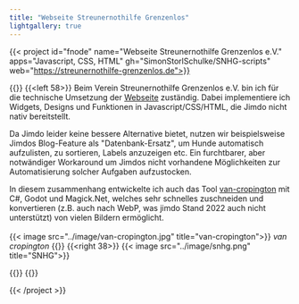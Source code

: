 ```yaml
---
title: "Webseite Streunernothilfe Grenzenlos"
lightgallery: true
---
```


{{< project id="fnode" name="Webseite Streunernothilfe Grenzenlos e.V." apps="Javascript, CSS, HTML" gh="SimonStorlSchulke/SNHG-scripts" web="https://streunernothilfe-grenzenlos.de">}}


{{<twoculumn>}}
{{<left 58>}}
Beim Verein Streunernothilfe Grenzenlos e.V. bin ich für die technische Umsetzung der [Webseite](https://streunernothilfe-grenzenlos.de) zuständig. Dabei implementiere ich Widgets, Designs und Funktionen in Javascript/CSS/HTML, die Jimdo nicht nativ bereitstellt.  

Da Jimdo leider keine bessere Alternative bietet, nutzen wir beispielsweise Jimdos Blog-Feature als "Datenbank-Ersatz", um Hunde automatisch aufzulisten, zu sortieren, Labels anzuzeigen etc. Ein furchtbarer, aber notwändiger Workaround um Jimdos nicht vorhandene Möglichkeiten zur Automatisierung solcher Aufgaben aufzustocken. 

In diesem zusammenhang entwickelte ich auch das Tool [van-cropington](https://github.com/SimonStorlSchulke/van-cropington/) mit C#, Godot und Magick.Net, welches sehr schnelles zuschneiden und konvertieren (z.B. auch nach WebP, was jimdo Stand 2022 auch nicht unterstützt) von vielen Bildern ermöglicht.<br><br>
{{< image src="../image/van-cropington.jpg" title="van-cropington">}}
*van cropington*
{{</left>}}
{{<right 38>}}
{{< image src="../image/snhg.png" title="SNHG">}}

{{</right>}}
{{</twoculumn>}}


{{< /project >}}

